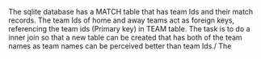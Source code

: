 The sqlite database has a MATCH table that has team Ids and their match records. The team Ids of home and away teams act as foreign keys, referencing the team ids (Primary key) in TEAM table. The task is to do a inner join so that a new table can be created that has both of the team names as team names can be perceived better than team Ids./
The 
